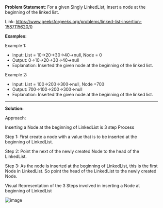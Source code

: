 **Problem Statement**: For a given Singly LinkedList, insert a node at the beginning of the linked list.

Link: https://www.geeksforgeeks.org/problems/linked-list-insertion-1587115620/0

**Examples:**

Example 1:

- Input: List = 10->20->30->40->null, Node = 0
- Output: 0->10->20->30->40->null
- Explanation: Inserted the given node at the beginning of the linked list.

Example 2:

- Input: List = 100->200->300->null, Node =700
- Output: 700->100->200->300->null
- Explanation: Inserted the given node at the beginning of the linked list.

-----------------------------------------------------------------------------------------------

**Solution:**

Approach:

Inserting a Node at the beginning of LinkedList is 3 step Process

Step 1: First create a node with a value that is to be inserted at the beginning of LinkedList.

Step 2: Point the next of the newly created Node to the head of the LinkedList.

Step 3: As the node is inserted at the beginning of LinkedList, this is the first Node in LinkedList. So point the head of the LinkedList to the newly created Node.

Visual Representation of the 3 Steps involved in inserting a Node at beginning of LinkedList

![image](https://github.com/balotraprashant/a2z/assets/69639884/f733e873-1d3b-42df-a517-14e7ae4b971b)

